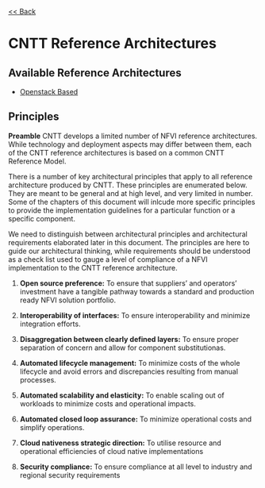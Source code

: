 [<< Back](https://cntt-n.github.io/CNTT/)

# CNTT Reference Architectures

<a name="available-ra"></a>
## Available Reference Architectures
* [Openstack Based](openstack)

<a name="principles"></a>
## Principles
**Preamble**
    CNTT develops a limited number of NFVI reference architectures. While technology and deployment aspects may differ between them, each of the CNTT reference architectures is based on a common CNTT Reference Model. 

There is a number of key architectural principles that apply to all reference architecture produced by CNTT. These principles are enumerated below.  They are meant to be general and at high level, and very limited in number. Some of the chapters of this document will inlcude more specific principles to provide the implementation guidelines for a particular function or a specific component. 

We need to distinguish between architectural principles and architectural requirements elaborated later in this document. The principles are here to guide our architectural thinking, while requirements should be understood as a check list used to gauge a level of compliance of a NFVI implementation to the CNTT reference architecture.

1. **Open source preference:** To ensure that suppliers’ and operators’ investment have a tangible pathway towards a standard and production ready NFVI solution portfolio. 

1. **Interoperability of interfaces:** To ensure interoperability and minimize integration efforts.

1. **Disaggregation between clearly defined layers:** To ensure proper separation of concern and allow for component substitutionas.

1. **Automated lifecycle management:** To minimize costs of the whole lifecycle and avoid errors and discrepancies resulting from manual processes.

1. **Automated scalability and elasticity:** To enable scaling out of workloads to minimize costs and operational impacts.

1. **Automated closed loop assurance:** To minimize operational costs and simplify operations.

1. **Cloud nativeness strategic direction:** To utilise resource and operational efficiencies of cloud native implementations

1. **Security compliance:** To ensure compliance at all level to industry and regional security requirements
